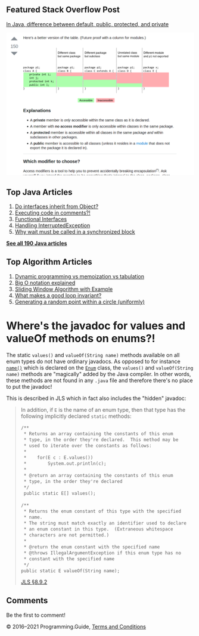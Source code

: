 



## Featured Stack Overflow Post

[In Java, difference between default, public, protected, and private](https://stackoverflow.com/a/33627846/276052)

[<img src="../images/so-featured-33627846.png" alt="StackOverflow screenshot thumbnail" class="screenshot" />](https://stackoverflow.com/a/33627846/276052)



## Top Java Articles

1.  [Do interfaces inherit from Object?](do-interfaces-inherit-from-object.html)
2.  [Executing code in comments?!](executing-code-in-comments.html)
3.  [Functional Interfaces](functional-interfaces.html)
4.  [Handling InterruptedException](handling-interrupted-exceptions.html)
5.  [Why wait must be called in a synchronized block](why-wait-must-be-in-synchronized.html)

[**See all 190 Java articles**](index.html)

## Top Algorithm Articles

1.  [Dynamic programming vs memoization vs tabulation](../dynamic-programming-vs-memoization-vs-tabulation.html)
2.  [Big O notation explained](../big-o-notation-explained.html)
3.  [Sliding Window Algorithm with Example](../sliding-window-example.html)
4.  [What makes a good loop invariant?](../what-makes-a-good-loop-invariant.html)
5.  [Generating a random point within a circle (uniformly)](../random-point-within-circle.html)

# Where's the javadoc for values and valueOf methods on enums?!

The static `values()` and `valueOf(String name)` methods available on all enum types do not have ordinary javadocs. As opposed to for instance [`name()`](https://docs.oracle.com/javase/8/docs/api/java/lang/Enum.html#name--) which is declared on the [`Enum`](https://docs.oracle.com/javase/8/docs/api/java/lang/Enum.html) class, the `values()` and `valueOf(String name)` methods are "magically" added by the Java compiler. In other words, these methods are not found in any `.java` file and therefore there's no place to put the javadoc!

This is described in JLS which in fact also includes the "hidden" javadoc:

> In addition, if `E` is the name of an enum type, then that type has the following implicitly declared `static` methods:
>
>     /**
>      * Returns an array containing the constants of this enum
>      * type, in the order they're declared.  This method may be
>      * used to iterate over the constants as follows:
>      *
>      *    for(E c : E.values())
>      *        System.out.println(c);
>      *
>      * @return an array containing the constants of this enum
>      * type, in the order they're declared
>      */
>      public static E[] values();
>
>     /**
>      * Returns the enum constant of this type with the specified
>      * name.
>      * The string must match exactly an identifier used to declare
>      * an enum constant in this type.  (Extraneous whitespace
>      * characters are not permitted.)
>      *
>      * @return the enum constant with the specified name
>      * @throws IllegalArgumentException if this enum type has no
>      * constant with the specified name
>      */
>     public static E valueOf(String name);
>
> <a href="http://docs.oracle.com/javase/specs/jls/se7/html/jls-8.html#jls-8.9.2" class="quote-source">JLS §8.9.2</a>

## Comments

Be the first to comment!

© 2016–2021 Programming.Guide, [Terms and Conditions](../terms-and-conditions.html)
